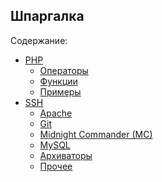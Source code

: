Шпаргалка
---------

Содержание:
- [PHP](PHP/readme.md "PHP")
    - [Операторы](PHP/operators.md "Операторы")
    - [Функции](PHP/functions.md "Функции")
    - [Примеры](PHP/examples/readme.md "Примеры")
- [SSH](SSH/readme.md "SSH")
    - [Apache](SSH/apache.md "Apache")
    - [Git](SSH/git.md "Git")
    - [Midnight Commander (MC)](SSH/midnight_commander.md "Midnight Commander (MC)")
    - [MySQL](SSH/mysql.md "MySQL")
    - [Архиваторы](SSH/archivers.md "Архиваторы")
    - [Прочее](SSH/readme.md#other "Прочее")